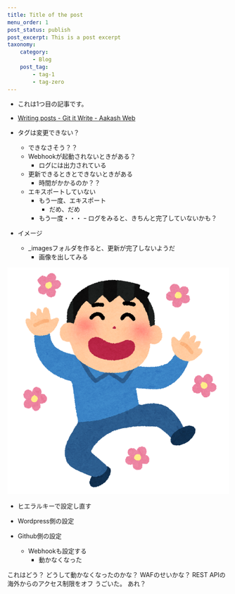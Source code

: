 ```yaml
---
title: Title of the post
menu_order: 1
post_status: publish
post_excerpt: This is a post excerpt
taxonomy:
    category:
        - Blog
    post_tag:
        - tag-1
        - tag-zero
---
```


-   これは1つ目の記事です。
-   [Writing posts - Git it Write - Aakash Web](https://www.aakashweb.com/docs/git-it-write/writing-posts/#setting-post-properties-like-post-title-tags-custom-fields-etc)
-   タグは変更できない？
    -   できなさそう？？
    -   Webhookが起動されないときがある？
        -   ログには出力されている
    -   更新できるときとできないときがある
        -   時間がかかるのか？？
    -   エキスポートしていない
        -   もう一度、エキスポート
            -   だめ、だめ
        -   もう一度・・・
            ｰ ログをみると、きちんと完了していないかも？

-   イメージ
    -   \_imagesフォルダを作ると、更新が完了しないようだ
        -   画像を出してみる

![img](./_images/pic1.png)

-   ヒエラルキーで設定し直す

-   Wordpress側の設定
-   Github側の設定
    -   Webhookも設定する
        -   動かなくなった

これはどう？
どうして動かなくなったのかな？
WAFのせいかな？
REST APIの海外からのアクセス制限をオフ
うごいた。
あれ？
